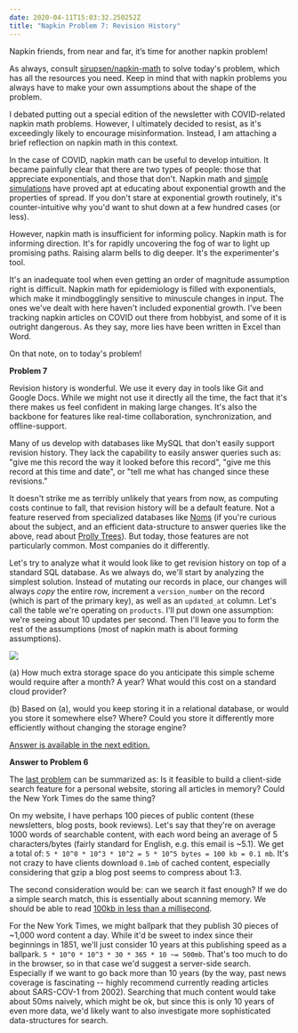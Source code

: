 ```yaml
---
date: 2020-04-11T15:03:32.250252Z
title: "Napkin Problem 7: Revision History"
---
```


Napkin friends, from near and far, it’s time for another napkin problem!

As always, consult [sirupsen/napkin-math][ghnp] to solve today's problem, which has all the resources you need. Keep in mind that with napkin problems you always have to make your own assumptions about the shape of the problem.

I debated putting out a special edition of the newsletter with COVID-related napkin math problems. However, I ultimately decided to resist, as it's exceedingly likely to encourage misinformation. Instead, I am attaching a brief reflection on napkin math in this context.

In the case of COVID, napkin math can be useful to develop intuition. It became painfully clear that there are two types of people: those that appreciate exponentials, and those that don't. Napkin math and [simple simulations](https://www.washingtonpost.com/graphics/2020/world/corona-simulator/) have proved apt at educating about exponential growth and the properties of spread. If you don't stare at exponential growth routinely, it's counter-intuitive why you'd want to shut down at a few hundred cases (or less).

However, napkin math is insufficient for informing policy. Napkin math is for informing direction. It's for rapidly uncovering the fog of war to light up promising paths. Raising alarm bells to dig deeper. It's the experimenter's tool.

It's an inadequate tool when even getting an order of magnitude assumption right is difficult. Napkin math for epidemiology is filled with exponentials, which make it mindbogglingly sensitive to minuscule changes in input. The ones we've dealt with here haven't included exponential growth. I've been tracking napkin articles on COVID out there from hobbyist, and some of it is outright dangerous. As they say, more lies have been written in Excel than Word.

On that note, on to today's problem!

**Problem 7**

Revision history is wonderful. We use it every day in tools like Git and Google Docs. While we might not use it directly all the time, the fact that it's there makes us feel confident in making large changes. It's also the backbone for features like real-time collaboration, synchronization, and offline-support.

Many of us develop with databases like MySQL that don't easily support revision history. They lack the capability to easily answer queries such as: "give me this record the way it looked before this record", "give me this record at this time and date", or "tell me what has changed since these revisions."

It doesn't strike me as terribly unlikely that years from now, as computing costs continue to fall, that revision history will be a default feature. Not a feature reserved from specialized databases like [Noms](https://github.com/attic-labs/noms) (if you're curious about the subject, and an efficient data-structure to answer queries like the above, read about [Prolly Trees](https://github.com/attic-labs/noms/blob/master/doc/intro.md#prolly-trees-probabilistic-b-trees)). But today, those features are not particularly common. Most companies do it differently.

Let's try to analyze what it would look like to get revision history on top of a standard SQL database. As we always do, we'll start by analyzing the simplest solution. Instead of mutating our records in place, our changes will always _copy_ the entire row, increment a `version_number` on the record (which is part of the primary key), as well as an `updated_at` column. Let's call the table we're operating on `products`. I'll put down one assumption: we're seeing about 10 updates per second. Then I'll leave you to form the rest of the assumptions (most of napkin math is about forming assumptions).

 ![](https://buttondown.s3.us-west-2.amazonaws.com/images/e93e3c58-0b13-4d2b-bd8d-b08beae30caf.png) 

(a) How much extra storage space do you anticipate this simple scheme would require after a month? A year? What would this cost on a standard cloud provider?

(b) Based on (a), would you keep storing it in a relational database, or would you store it somewhere else? Where? Could you store it differently more efficiently without changing the storage engine?

[Answer is available in the next edition.](/napkin/problem-8/)

**Answer to Problem 6**

The [last problem](https://sirupsen.com/napkin/problem-6/) can be summarized as: Is it feasible to build a client-side search feature for a personal website, storing all articles in memory? Could the New York Times do the same thing?

On my website, I have perhaps 100 pieces of public content (these newsletters, blog posts, book reviews). Let's say that they're on average 1000 words of searchable content, with each word being an average of 5 characters/bytes (fairly standard for English, e.g. this email is ~5.1). We get a total of: `5 * 10^0 * 10^3 * 10^2 = 5 * 10^5 bytes = 100 kb = 0.1 mb`. It's not crazy to have clients download `0.1mb` of cached content, especially considering that gzip a blog post seems to compress about 1:3.

The second consideration would be: can we search it fast enough? If we do a simple search match, this is essentially about scanning memory. We should be able to read [100kb in less than a millisecond](https://github.com/sirupsen/napkin-math).

For the New York Times, we might ballpark that they publish 30 pieces of ~1,000 word content a day. While it'd be sweet to index since their beginnings in 1851, we'll just consider 10 years at this publishing speed as a ballpark. `5 * 10^0 * 10^3 * 30 * 365 * 10 ~= 500mb`. That's too much to do in the browser, so in that case we'd suggest a server-side search. Especially if we want to go back more than 10 years (by the way, past news coverage is fascinating -- highly recommend currently reading articles about SARS-COV-1 from 2002). Searching that much content would take about 50ms naively, which might be ok, but since this is only 10 years of even more data, we'd likely want to also investigate more sophisticated data-structures for search.

[ghnp]: https://github.com/sirupsen/napkin-math
